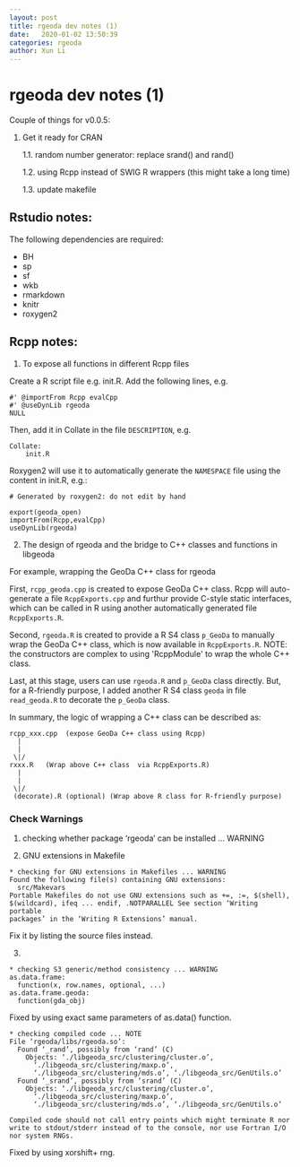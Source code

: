 ```yaml
---
layout: post
title: rgeoda dev notes (1)
date:   2020-01-02 13:50:39
categories: rgeoda
author: Xun Li
---
```


# rgeoda dev notes (1)

Couple of things for v0.0.5:

1. Get it ready for CRAN

    1.1. random number generator: replace srand() and rand()

    1.2. using Rcpp instead of SWIG R wrappers (this might take a long time) 

    1.3. update makefile 


## Rstudio notes:

The following dependencies are required:
* BH
* sp
* sf
* wkb
* rmarkdown
* knitr
* roxygen2

## Rcpp notes:

1. To expose all functions in different Rcpp files

Create a R script file e.g. init.R. Add the following lines, e.g.

```
#' @importFrom Rcpp evalCpp
#' @useDynLib rgeoda
NULL
```

Then, add it in Collate in the file `DESCRIPTION`, e.g.

```
Collate:
    init.R
```

Roxygen2 will use it to automatically generate the `NAMESPACE` file using the content in init.R, e.g.:

```
# Generated by roxygen2: do not edit by hand

export(geoda_open)
importFrom(Rcpp,evalCpp)
useDynLib(rgeoda)
```

2. The design of rgeoda and the bridge to C++ classes and functions in libgeoda 

For example, wrapping the GeoDa C++ class for rgeoda

First, `rcpp_geoda.cpp` is created to expose GeoDa C++ class. Rcpp will auto-generate a file `RcppExports.cpp` and furthur provide C-style static interfaces, which can be called in R using another automatically generated file `RcppExports.R`.

Second, `rgeoda.R` is created to provide a R S4 class `p_GeoDa` to manually wrap the GeoDa C++ class, which is now available in `RcppExports.R`. NOTE: the constructors are complex to using 'RcppModule' to wrap the whole C++ class.

Last, at this stage, users can use `rgeoda.R` and `p_GeoDa` class directly. But, for a R-friendly purpose, I added another R S4 class `geoda` in file `read_geoda.R` to decorate the `p_GeoDa` class.

In summary, the logic of wrapping a C++ class can be described as:

```
rcpp_xxx.cpp  (expose GeoDa C++ class using Rcpp)
  |
  |
 \|/
rxxx.R   (Wrap above C++ class  via RcppExports.R)
  |
  |
 \|/
 (decorate).R (optional) (Wrap above R class for R-friendly purpose)
```




### Check Warnings

1. checking whether package ‘rgeoda’ can be installed ... WARNING

2. GNU extensions in Makefile

```
* checking for GNU extensions in Makefiles ... WARNING
Found the following file(s) containing GNU extensions:
  src/Makevars
Portable Makefiles do not use GNU extensions such as +=, :=, $(shell),
$(wildcard), ifeq ... endif, .NOTPARALLEL See section ‘Writing portable
packages’ in the ‘Writing R Extensions’ manual.
```

Fix it by listing the source files instead.

3. 

```
* checking S3 generic/method consistency ... WARNING
as.data.frame:
  function(x, row.names, optional, ...)
as.data.frame.geoda:
  function(gda_obj)
```

Fixed by using exact same parameters of as.data() function.


```
* checking compiled code ... NOTE
File ‘rgeoda/libs/rgeoda.so’:
  Found ‘_rand’, possibly from ‘rand’ (C)
    Objects: ‘./libgeoda_src/clustering/cluster.o’,
      ‘./libgeoda_src/clustering/maxp.o’,
      ‘./libgeoda_src/clustering/mds.o’, ‘./libgeoda_src/GenUtils.o’
  Found ‘_srand’, possibly from ‘srand’ (C)
    Objects: ‘./libgeoda_src/clustering/cluster.o’,
      ‘./libgeoda_src/clustering/maxp.o’,
      ‘./libgeoda_src/clustering/mds.o’, ‘./libgeoda_src/GenUtils.o’

Compiled code should not call entry points which might terminate R nor
write to stdout/stderr instead of to the console, nor use Fortran I/O
nor system RNGs.
```

Fixed by using xorshift+ rng.